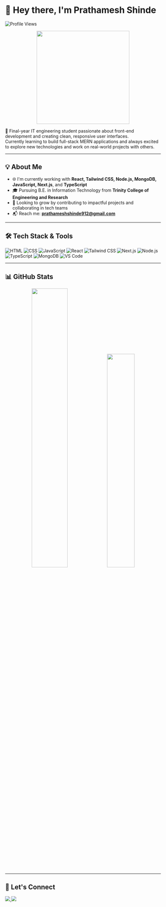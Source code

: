 # 👋 Hey there, I'm Prathamesh Shinde

![Profile Views](https://komarev.com/ghpvc/?username=PrathameshRSH26&label=Profile%20views&color=0e75b6&style=flat-square)

<div align="center">
  <img src="https://media.giphy.com/media/qgQUggAC3Pfv687qPC/giphy.gif" width="300" />
</div>

🚀 Final-year IT engineering student passionate about front-end development and creating clean, responsive user interfaces.  
Currently learning to build full-stack MERN applications and always excited to explore new technologies and work on real-world projects with others.

---

## 💡 About Me
- 🌐 I'm currently working with **React, Tailwind CSS, Node.js, MongoDB, JavaScript, Next.js**, and **TypeScript**
- 🎓 Pursuing B.E. in Information Technology from **Trinity College of Engineering and Research**
- 💼 Looking to grow by contributing to impactful projects and collaborating in tech teams
- 📬 Reach me: **prathameshshinde912@gmail.com**

---

## 🛠️ Tech Stack & Tools

![HTML](https://img.shields.io/badge/HTML5-E34F26?style=flat-square&logo=html5&logoColor=white)
![CSS](https://img.shields.io/badge/CSS3-1572B6?style=flat-square&logo=css3&logoColor=white)
![JavaScript](https://img.shields.io/badge/JavaScript-F7DF1E?style=flat-square&logo=javascript&logoColor=black)
![React](https://img.shields.io/badge/React-61DAFB?style=flat-square&logo=react&logoColor=black)
![Tailwind CSS](https://img.shields.io/badge/Tailwind_CSS-0F172A?style=flat-square&logo=tailwind-css&logoColor=38BDF8)
![Next.js](https://img.shields.io/badge/Next.js-000000?style=flat-square&logo=next.js&logoColor=white)
![Node.js](https://img.shields.io/badge/Node.js-339933?style=flat-square&logo=node.js&logoColor=white)
![TypeScript](https://img.shields.io/badge/TypeScript-3178C6?style=flat-square&logo=typescript&logoColor=white)
![MongoDB](https://img.shields.io/badge/MongoDB-4EA94B?style=flat-square&logo=mongodb&logoColor=white)
![VS Code](https://img.shields.io/badge/VS%20Code-007ACC?style=flat-square&logo=visual-studio-code&logoColor=white)

---

## 📊 GitHub Stats

<div align="center">
  <img src="https://github-readme-stats.vercel.app/api?username=PrathameshRSH26&show_icons=true&theme=github_dark&count_private=true&hide_border=true" width="48%"/>
  <img src="https://github-readme-stats.vercel.app/api/top-langs/?username=PrathameshRSH26&layout=compact&theme=github_dark&hide_border=true" width="42%"/>
</div>

---

## 🔗 Let's Connect

<p align="left">
  <a href="https://linkedin.com/in/prathameshshinde2604" target="_blank">
    <img src="https://img.shields.io/badge/LinkedIn-Connect-blue?style=for-the-badge&logo=linkedin&logoColor=white" />
  </a>
  <a href="mailto:prathameshshinde912@gmail.com">
    <img src="https://img.shields.io/badge/Gmail-Email-red?style=for-the-badge&logo=gmail&logoColor=white" />
  </a>
</p>
